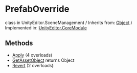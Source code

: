 # PrefabOverride
class in UnityEditor.SceneManagement
 / Inherits from: <a href="https://docs.unity3d.com/6000.2/Documentation/ScriptReference/Object.html">Object</a> / Implemented in: <a href="https://docs.unity3d.com/6000.2/Documentation/ScriptReference/UnityEditor.CoreModule.html">UnityEditor.CoreModule</a>

## Methods
- <a href="https://docs.unity3d.com/6000.2/Documentation/ScriptReference/PrefabOverride.Apply.html">Apply</a> (4 overloads)
- <a href="https://docs.unity3d.com/6000.2/Documentation/ScriptReference/PrefabOverride.GetAssetObject.html">GetAssetObject</a> returns Object
- <a href="https://docs.unity3d.com/6000.2/Documentation/ScriptReference/PrefabOverride.Revert.html">Revert</a> (2 overloads)
